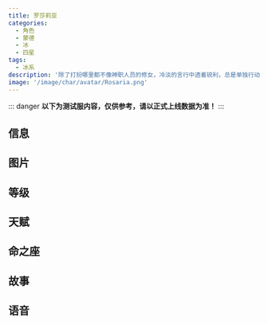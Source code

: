 ```yaml
---
title: 罗莎莉亚
categories:
  - 角色
  - 蒙德
  - 冰
  - 四星
tags:
  - 冰系
description: '除了打扮哪里都不像神职人员的修女，冷淡的言行中透着锐利，总是单独行动。'
image: '/image/char/avatar/Rosaria.png'
---
```


::: danger
**以下为测试服内容，仅供参考，请以正式上线数据为准！**
:::

## 信息

<char-card name="rosaria"/>

## 图片

<char-image name="rosaria"/>

## 等级

<char-level name="rosaria"/>

## 天赋

<char-talent name="rosaria"/>

## 命之座

<char-constell name="rosaria"/>

## 故事

<char-story name="rosaria"/>

## 语音

<char-voice name="rosaria"/>
